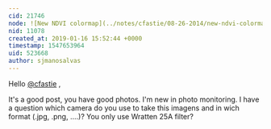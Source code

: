```yaml
---
cid: 21746
node: ![New NDVI colormap](../notes/cfastie/08-26-2014/new-ndvi-colormap)
nid: 11078
created_at: 2019-01-16 15:52:44 +0000
timestamp: 1547653964
uid: 523668
author: sjmanosalvas
---
```


 Hello [@cfastie](/profile/cfastie) ,

It's a good post, you have good photos. I'm new in photo monitoring. I have a question which camera do you use to take this imagens and in wich format (.jpg, .png, ....)?
You only use Wratten 25A filter?
